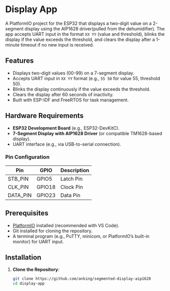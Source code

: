 # Display App

A PlatformIO project for the ESP32 that displays a two-digit value on a 2-segment display using the AIP1628 driver(pulled from the dehumidifier). The app accepts UART input in the format `XX YY` (value and threshold), blinks the display if the value exceeds the threshold, and clears the display after a 1-minute timeout if no new input is received.

## Features
- Displays two-digit values (00-99) on a 7-segment display.
- Accepts UART input in `XX YY` format (e.g., `55 50` for value 55, threshold 50).
- Blinks the display continuously if the value exceeds the threshold.
- Clears the display after 60 seconds of inactivity.
- Built with ESP-IDF and FreeRTOS for task management.

## Hardware Requirements
- **ESP32 Development Board** (e.g., ESP32-DevKitC).
- **7-Segment Display with AIP1628 Driver** (or compatible TM1628-based display).
- UART interface (e.g., via USB-to-serial connection).

### Pin Configuration
| Pin       | GPIO   | Description       |
|-----------|--------|-------------------|
| STB_PIN   | GPIO5  | Latch Pin         |
| CLK_PIN   | GPIO18 | Clock Pin         |
| DATA_PIN  | GPIO23 | Data Pin          |

## Prerequisites
- [PlatformIO](https://platformio.org/) installed (recommended with VS Code).
- Git installed for cloning the repository.
- A terminal program (e.g., PuTTY, minicom, or PlatformIO’s built-in monitor) for UART input.

## Installation
1. **Clone the Repository**:
   ```bash
   git clone https://github.com/anking/segmented-display-aip1628
   cd display-app
